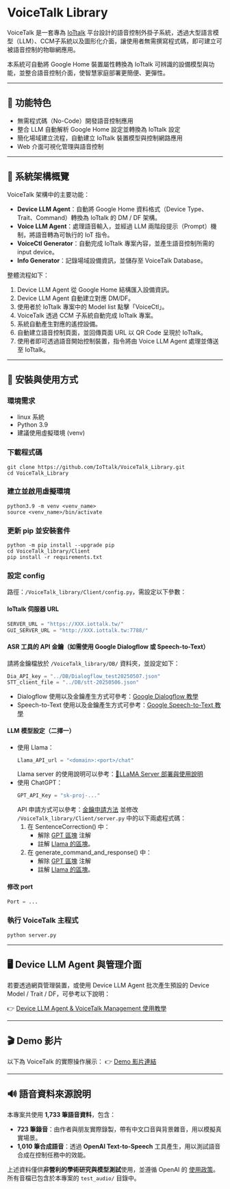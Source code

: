 # VoiceTalk Library

VoiceTalk 是一套專為 [IoTtalk](https://github.com/IoTtalk/IoTtalk-py) 平台設計的語音控制外掛子系統，透過大型語言模型（LLM）、CCM子系統以及圖形化介面，讓使用者無需撰寫程式碼，即可建立可被語音控制的物聯網應用。 

本系統可自動將 Google Home 裝置屬性轉換為 IoTtalk 可辨識的設備模型與功能，並整合語音控制介面，使智慧家庭部署更簡便、更彈性。

---

## 🔧 功能特色

- 無需程式碼（No-Code）開發語音控制應用
- 整合 LLM 自動解析 Google Home 設定並轉換為 IoTtalk 設定
- 簡化場域建立流程，自動建立 IoTtalk 裝置模型與控制網路應用
- Web 介面可視化管理與語音控制

---

## 📐 系統架構概覽

VoiceTalk 架構中的主要功能：

- **Device LLM Agent**：自動將 Google Home 資料格式（Device Type、Trait、Command）轉換為 IoTtalk 的 DM / DF 架構。
- **Voice LLM Agent**：處理語音輸入，並經過 LLM 兩階段提示（Prompt）機制，將語音轉為可執行的 IoT 指令。
- **VoiceCtl Generator**：自動完成 IoTtalk 專案內容，並產生語音控制所需的 input device。
- **Info Generator**：記錄場域設備資訊，並儲存至 VoiceTalk Database。

整體流程如下：
1. Device LLM Agent 從 Google Home 結構匯入設備資訊。
2. Device LLM Agent 自動建立對應 DM/DF。
3. 使用者於 IoTtalk 專案中的 Model list 點擊「VoiceCtl」。
4. VoiceTalk 透過 CCM 子系統自動完成 IoTtalk 專案。
5. 系統自動產生對應的遙控設備。
6. 自動建立語音控制頁面，並回傳頁面 URL 以 QR Code 呈現於 IoTtalk。
7. 使用者即可透過語音開始控制裝置，指令將由 Voice LLM Agent 處理並傳送至 IoTtalk。

---

## 🧰 安裝與使用方式

### 環境需求

- linux 系統
- Python 3.9
- 建議使用虛擬環境 (venv)


### 下載程式碼

```bash=
git clone https://github.com/IoTtalk/VoiceTalk_Library.git
cd VoiceTalk_Library
```

### 建立並啟用虛擬環境

```bash=
python3.9 -m venv <venv_name>
source <venv_name>/bin/activate
```

### 更新 pip 並安裝套件

```bash=
python -m pip install --upgrade pip
cd VoiceTalk_library/Client
pip install -r requirements.txt
```

### 設定 config

路徑：`/VoiceTalk_library/Client/config.py`，需設定以下參數：

#### IoTtalk 伺服器 URL

```python
SERVER_URL = "https://XXX.iottalk.tw/"
GUI_SERVER_URL = "http://XXX.iottalk.tw:7788/"
```

#### ASR 工具的 API 金鑰（如需使用 Google Dialogflow 或 Speech-to-Text）
請將金鑰檔放於 `/VoiceTalk_library/DB/` 資料夾，並設定如下：
```python
Dia_API_key = "../DB/Dialogflow_test20250507.json"
STT_client_file = "../DB/stt-20250506.json"
```

- Dialogflow 使用以及金鑰產生方式可參考：[Google Dialogflow 教學](https://hackmd.io/@kiriku0825/rJp3vwdbgl)
- Speech-to-Text 使用以及金鑰產生方式可參考：[Google Speech-to-Text 教學](https://hackmd.io/@kiriku0825/ryd5SDuWlx)


#### LLM 模型設定（二擇一）
- 使用 Llama：
    ```python
    Llama_API_url = "<domain>:<port>/chat"
    ```
    Llama server 的使用說明可以參考：[🦙LLaMA Server 部署與使用說明](https://hackmd.io/@kiriku0825/rkl6Ph5Zll)
- 使用 ChatGPT：
    ```python
    GPT_API_Key = "sk-proj-..."
    ```
    API 申請方式可以參考：[金鑰申請方法](https://hackmd.io/@claireshen/Hyo-vn9bel)
    並修改 `/VoiceTalk_library/Client/server.py` 中的以下兩處程式碼：
    1. 在 SentenceCorrection() 中：
        - 解除 [GPT 區塊](https://github.com/IoTtalk/VoiceTalk_Library/blob/f3007a5f014ba476542d88b1043148db46d7c72e/VoiceTalk_library/Client/server.py#L433~L434) 注解
        - 註解 [Llama 的區塊](https://github.com/IoTtalk/VoiceTalk_Library/blob/f3007a5f014ba476542d88b1043148db46d7c72e/VoiceTalk_library/Client/server.py#L437~L438)。
    2. 在 generate_command_and_response() 中：
        - 解除 [GPT 區塊](https://github.com/IoTtalk/VoiceTalk_Library/blob/f3007a5f014ba476542d88b1043148db46d7c72e/VoiceTalk_library/Client/server.py#L274~L275) 注解
        - 註解 [Llama 的區塊](https://github.com/IoTtalk/VoiceTalk_Library/blob/f3007a5f014ba476542d88b1043148db46d7c72e/VoiceTalk_library/Client/server.py#L279)。
    
#### 修改 port
```python
Port = ...
```

### 執行 VoiceTalk 主程式

```bash
python server.py
```
---

## 🖥️ Device LLM Agent 與管理介面

若要透過網頁管理裝置，或使用 Device LLM Agent 批次產生預設的 Device Model / Trait / DF，可參考以下說明：

👉 [Device LLM Agent & VoiceTalk Management 使用教學](https://hackmd.io/@claireshen/S1d9EOKbgx)

---

## 🎬 Demo 影片

以下為 VoiceTalk 的實際操作展示：
👉 [Demo 影片連結](https://youtu.be/Ib2J3VtBXIw)

---

## 🔊 語音資料來源說明

本專案共使用 **1,733 筆語音資料**，包含：

- **723 筆錄音**：由作者與朋友實際錄製，帶有中文口音與背景雜音，用以模擬真實場景。
- **1,010 筆合成語音**：透過 **OpenAI Text-to-Speech** 工具產生，用以測試語音合成在控制任務中的效能。

上述資料僅供**非營利的學術研究與模型測試**使用，並遵循 OpenAI 的 [使用政策](https://openai.com/policies/terms-of-use)。所有音檔已包含於本專案的 `test_audio/` 目錄中。